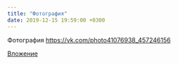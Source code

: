 ```yaml
---
title: "Фотография"
date: 2019-12-15 19:59:00 +0300
---
```


Фотография
https://vk.com/photo41076938_457246156

[Вложение](https://vk.com/photo41076938_457246156)

